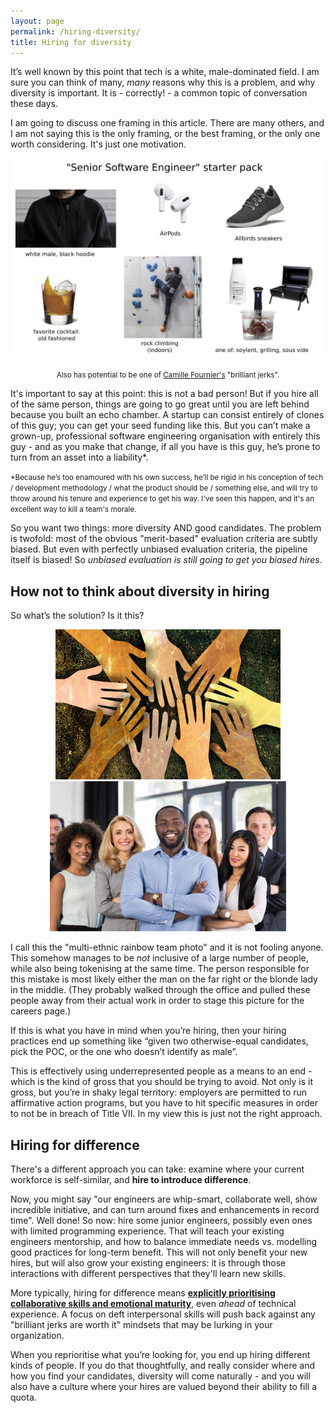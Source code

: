 ```yaml
---
layout: page
permalink: /hiring-diversity/
title: Hiring for diversity
---
```


It’s well known by this point that tech is a white, male-dominated field. I am sure you can think of many, _many_ reasons why this is a problem, and why diversity is important. It is - correctly! - a common topic of conversation these days.

I am going to discuss one framing in this article. There are many others, and I am not saying this is the only framing, or the best framing, or the only one worth considering. It's just one motivation.

<div align="center">
<img style="" src="/images/sse_starterpack.jpg" width="800" alt='The senior software engineer stereotype: white male, black hoodie, Allbird sneakers, airpods, old fashioned cocktail, rock climbing, and one of grilling, sous vide, or Soylent.'>
<p><small>Also has potential to be one of <a href="https://www.goodreads.com/book/show/33369254-the-manager-s-path">Camille Fournier's</a> "brilliant jerks".</small></p>
</div>


It's important to say at this point: this is not a bad person! But if you hire all of the same person, things are going to go great until you are left behind because you built an echo chamber. A startup can consist entirely of clones of this guy; you can get your seed funding like this. But you can’t make a grown-up, professional software engineering organisation with entirely this guy - and as you make that change, if all you have is this guy, he’s prone to turn from an asset into a liability*.

<small>*Because he’s too enamoured with his own success, he’ll be rigid in his conception of tech / development methodology / what the product should be / something else, and will try to throw around his tenure and experience to get his way. I've seen this happen, and it's an excellent way to kill a team's morale.</small>

So you want two things: more diversity AND good candidates. The problem is twofold: most of the obvious "merit-based" evaluation criteria are subtly biased. But even with perfectly unbiased evaluation criteria, the pipeline itself is biased! So _unbiased evaluation is still going to get you biased hires_.

## How not to think about diversity in hiring

So what’s the solution? Is it this?

<div align="center">
<img style="" src="/images/diversity_hands.jpg" height="240">
<img style="" src="/images/corporate_diversity.jpg" height="240">
</div>

I call this the "multi-ethnic rainbow team photo" and it is not fooling anyone. This somehow manages to be _not_ inclusive of a large number of people, while also being tokenising at the same time. The person responsible for this mistake is most likely either the man on the far right or the blonde lady in the middle. (They probably walked through the office and pulled these people away from their actual work in order to stage this picture for the careers page.)

If this is what you have in mind when you’re hiring, then your hiring practices end up something like “given two otherwise-equal candidates, pick the POC, or the one who doesn’t identify as male”.

This is effectively using underrepresented people as a means to an end - which is the kind of gross that you should be trying to avoid. Not only is it gross, but you’re in shaky legal territory: employers are permitted to run affirmative action programs, but you have to hit specific measures in order to not be in breach of Title VII. In my view this is just not the right approach.

## Hiring for difference

There's a different approach you can take: examine where your current workforce is self-similar, and **hire to introduce difference**.

Now, you might say "our engineers are whip-smart, collaborate well, show incredible initiative, and can turn around fixes and enhancements in record time". Well done! So now: hire some junior engineers, possibly even ones with limited programming experience. That will teach your existing engineers mentorship, and how to balance immediate needs vs. modelling good practices for long-term benefit. This will not only benefit your new hires, but will also grow your existing engineers: it is through those interactions with different perspectives that they'll learn new skills.

More typically, hiring for difference means [**explicitly prioritising collaborative skills and emotional maturity**](/levels), even _ahead_ of technical experience. A focus on deft interpersonal skills will push back against any "brilliant jerks are worth it" mindsets that may be lurking in your organization.

When you reprioritise what you’re looking for, you end up hiring different kinds of people. If you do that thoughtfully, and really consider where and how you find your candidates, diversity will come naturally - and you will also have a culture where your hires are valued beyond their ability to fill a quota.